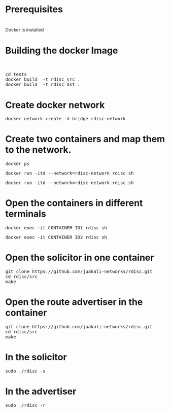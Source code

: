 # 
# Prerequisites
#


Docker is installed
 







# Building the docker Image
<pre> 

cd tests
docker build  -t rdisc_src .
docker build  -t rdisc_dst .
</pre>








# Create docker network

<pre>docker network create -d bridge rdisc-network</pre>


# Create two containers and map them to the network.

<pre>docker ps</pre>
<pre>docker run -itd --network=rdisc-network rdisc sh</pre>
<pre>docker run -itd --network=rdisc-network rdisc sh</pre>



# Open the containers in different terminals

<pre>docker exec -it CONTAINER_ID1 rdisc sh</pre>
<pre>docker exec -it CONTAINER_ID2 rdisc sh</pre>


# Open the solicitor in one container


<pre>
git clone https://github.com/juakali-networks/rdisc.git
cd rdisc/src
make
</pre>


# Open the route advertiser in the container


<pre>
git clone https://github.com/juakali-networks/rdisc.git
cd rdisc/src
make
</pre>


# In the solicitor
<pre>sudo ./rdisc -s</pre>


# In the advertiser

<pre>sudo ./rdisc -r</pre>




